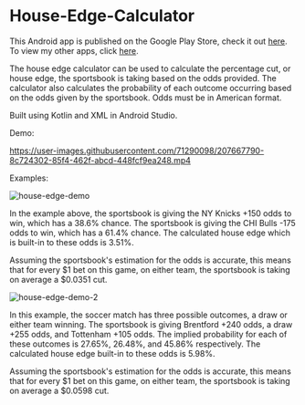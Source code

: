 # House-Edge-Calculator

This Android app is published on the Google Play Store, check it out [here](https://play.google.com/store/apps/details?id=com.odds.bet). To view my other apps, click [here](https://play.google.com/store/apps/developer?id=David+Hudson+Apps).

The house edge calculator can be used to calculate the percentage cut, or house edge, the sportsbook is taking based on the odds provided. The calculator also calculates the probability of each outcome occurring based on the odds given by the sportsbook. Odds must be in American format.

Built using Kotlin and XML in Android Studio.


Demo:

https://user-images.githubusercontent.com/71290098/207667790-8c724302-85f4-462f-abcd-448fcf9ea248.mp4

Examples:

![house-edge-demo](https://user-images.githubusercontent.com/71290098/207718410-8ced4a11-467d-4ac8-8a63-6f73901aeabd.png)

In the example above, the sportsbook is giving the NY Knicks +150 odds to win, which has a 38.6% chance. The sportsbook is giving the CHI Bulls -175 odds to win, which has a 61.4% chance. The calculated house edge which is built-in to these odds is 3.51%.

Assuming the sportsbook's estimation for the odds is accurate, this means that for every $1 bet on this game, on either team, the sportsbook is taking on average a $0.0351 cut.


![house-edge-demo-2](https://user-images.githubusercontent.com/71290098/207719459-a87b46a7-43df-4b4a-ba3a-4d3d84a27ee0.png)

In this example, the soccer match has three possible outcomes, a draw or either team winning. The sportsbook is giving Brentford +240 odds, a draw +255 odds, and Tottenham +105 odds. The implied probability for each of these outcomes is 27.65%, 26.48%, and 45.86% respectively. The calculated house edge built-in to these odds is 5.98%.

Assuming the sportsbook's estimation for the odds is accurate, this means that for every $1 bet on this game, on either team, the sportsbook is taking on average a $0.0598 cut.
